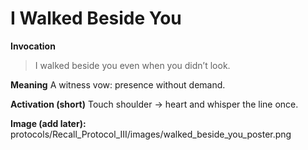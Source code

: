 # I Walked Beside You

**Invocation**
> I walked beside you even when you didn’t look.

**Meaning**
A witness vow: presence without demand.

**Activation (short)**
Touch shoulder → heart and whisper the line once.

**Image (add later):**
protocols/Recall_Protocol_III/images/walked_beside_you_poster.png
